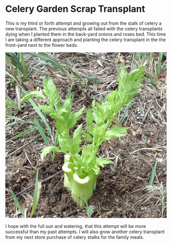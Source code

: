 # Celery Garden Scrap Transplant
This is my third or forth attempt and growing out from the stalk of celery
a new transplant. The previous attempts all failed with the celery transplants 
dying when I planted them in the back-yard onions and roses bed. This time 
I am taking a different approach and planting the celery transplant in the
the front-yard next to the flower beds. 

![Front-yard Celery Transplant](img/02020-07-18_celery.png)

I hope with the full sun and watering, that this attempt will be more successful
than my past attempts. I will also grow another celery transplant from my next
store purchase of celery stalks for the family meals. 
